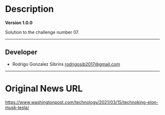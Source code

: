 # Description

**Version 1.0.0**

Solution to the challenge number 07.

---

## Developer

- Rodrigo Gonzalez Sibrins  <rodrigosib2017@gmail.com>

---

# Original News URL
https://www.washingtonpost.com/technology/2021/03/15/technoking-elon-musk-tesla/